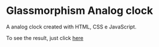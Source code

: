 # Glassmorphism Analog clock
 A analog clock created with HTML, CSS e JavaScript.
 
To see the result, just click [here](https://luanckrg.github.io/02.Glassmorphism-analog-clock/)
